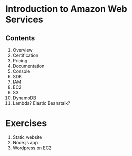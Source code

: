 # Introduction to Amazon Web Services

## Contents
1. Overview
1. Certification
1. Pricing
1. Documentation
2. Console
3. SDK
2. IAM
3. EC2
4. S3
5. DynamoDB
6. Lambda? Elastic Beanstalk? 

# Exercises
1. Static website
1. Node.js app
1. Wordpress on EC2

